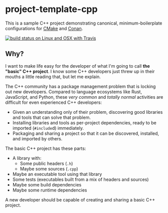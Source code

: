 # project-template-cpp

This is a sample C++ project demonstrating canonical, minimum-boilerplate
configurations for [CMake][] and [Conan][].

[CMake]: https://cmake.org/cmake/help/latest/manual/cmake.1.html
[Conan]: https://docs.conan.io

[![build status on Linux and OSX with Travis](https://travis-ci.org/thejohnfreeman/project-template-cpp.svg?branch=master)](https://travis-ci.org/thejohnfreeman/project-template-cpp)


## Why?

I want to make life easy for the developer of what I'm going to call **the
"basic" C++ project**. I know some C++ developers just threw up in their
mouths a little reading that, but let me explain.

The C++ community has a package management problem that is locking out new
developers. Compared to language ecosystems like Rust, JavaScript, and Python,
these *very common* and *totally normal* activities are difficult for even
experienced C++ developers:

- Given an understanding only of their problem, discovering good libraries and
  tools that can solve that problem.
- Installing libraries and tools as per-project dependencies, ready to be
  imported (`#include`d) immediately.
- Packaging and sharing a project so that it can be discovered, installed, and
  imported by others.

The basic C++ project has these parts:

- A library with:
    - Some public headers (`.h`)
    - Maybe some sources (`.cpp`)
- Maybe an executable tool using that library
- Some tests (executables built from a mix of headers and sources)
- Maybe some build dependencies
- Maybe some runtime dependencies

A new developer should be capable of creating and sharing a basic C++ project.
